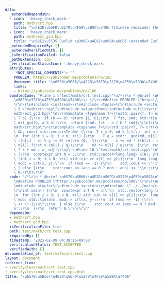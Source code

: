```yaml
---
data:
  _extendedDependsOn:
  - icon: ':heavy_check_mark:'
    path: math/crt.hpp
    title: "\u4E2D\u56FD\u5270\u4F59\u5B9A\u7406 (Chinese remainder theorem)"
  - icon: ':heavy_check_mark:'
    path: math/ext_gcd.hpp
    title: "\u62E1\u5F35 Euclid \u306E\u4E92\u9664\u6CD5 (extended Euclidean algorithm)"
  _extendedRequiredBy: []
  _extendedVerifiedWith: []
  _isVerificationFailed: false
  _pathExtension: cpp
  _verificationStatusIcon: ':heavy_check_mark:'
  attributes:
    '*NOT_SPECIAL_COMMENTS*': ''
    PROBLEM: https://yukicoder.me/problems/no/186
    document_title: "\u6570\u5B66/\u4E2D\u56FD\u5270\u4F59\u5B9A\u7406"
    links:
    - https://yukicoder.me/problems/no/186
  bundledCode: "#line 1 \"test/math/crt.test.cpp\"\n/*\r\n * @brief \u6570\u5B66/\u4E2D\
    \u56FD\u5270\u4F59\u5B9A\u7406\r\n */\r\n#define PROBLEM \"https://yukicoder.me/problems/no/186\"\
    \r\n\r\n#include <iostream>\r\n#include <tuple>\r\n#include <vector>\r\n#line\
    \ 2 \"math/crt.hpp\"\n#include <algorithm>\r\n#include <utility>\r\n#line 4 \"\
    math/ext_gcd.hpp\"\n\r\ntemplate <typename T>\r\nstd::pair<T, T> ext_gcd(T a,\
    \ T b) {\r\n  if (b == 0) return {1, 0};\r\n  T fst, snd; std::tie(fst, snd) =\
    \ ext_gcd(b, a % b);\r\n  return {snd, fst - a / b * snd};\r\n}\r\n#line 6 \"\
    math/crt.hpp\"\n\r\ntemplate <typename T>\r\nstd::pair<T, T> crt(const std::vector<T>\
    \ &b, const std::vector<T> &m) {\r\n  T x = 0, md = 1;\r\n  int n = b.size();\r\
    \n  for (int i = 0; i < n; ++i) {\r\n    T g = std::__gcd(md, m[i]);\r\n    if\
    \ ((b[i] - x) % g != 0) return {0, -1};\r\n    x += md * ((b[i] - x) / g * ext_gcd(md,\
    \ m[i]).first % (m[i] / g));\r\n    md *= m[i] / g;\r\n  }\r\n  return {x < 0\
    \ ? x + md : x, md};\r\n}\r\n#line 10 \"test/math/crt.test.cpp\"\n\r\nint main()\
    \ {\r\n  constexpr int N = 3;\r\n  std::vector<long long> x(N), y(N);\r\n  for\
    \ (int i = 0; i < N; ++i) std::cin >> x[i] >> y[i];\r\n  long long ans, mod; std::tie(ans,\
    \ mod) = crt(x, y);\r\n  if (mod == -1) {\r\n    std::cout << \"-1\\n\";\r\n \
    \ } else {\r\n    std::cout << (ans == 0 ? mod : ans) << '\\n';\r\n  }\r\n  return\
    \ 0;\r\n}\r\n"
  code: "/*\r\n * @brief \u6570\u5B66/\u4E2D\u56FD\u5270\u4F59\u5B9A\u7406\r\n */\r\
    \n#define PROBLEM \"https://yukicoder.me/problems/no/186\"\r\n\r\n#include <iostream>\r\
    \n#include <tuple>\r\n#include <vector>\r\n#include \"../../math/crt.hpp\"\r\n\
    \r\nint main() {\r\n  constexpr int N = 3;\r\n  std::vector<long long> x(N), y(N);\r\
    \n  for (int i = 0; i < N; ++i) std::cin >> x[i] >> y[i];\r\n  long long ans,\
    \ mod; std::tie(ans, mod) = crt(x, y);\r\n  if (mod == -1) {\r\n    std::cout\
    \ << \"-1\\n\";\r\n  } else {\r\n    std::cout << (ans == 0 ? mod : ans) << '\\\
    n';\r\n  }\r\n  return 0;\r\n}\r\n"
  dependsOn:
  - math/crt.hpp
  - math/ext_gcd.hpp
  isVerificationFile: true
  path: test/math/crt.test.cpp
  requiredBy: []
  timestamp: '2021-02-09 04:38:15+09:00'
  verificationStatus: TEST_ACCEPTED
  verifiedWith: []
documentation_of: test/math/crt.test.cpp
layout: document
redirect_from:
- /verify/test/math/crt.test.cpp
- /verify/test/math/crt.test.cpp.html
title: "\u6570\u5B66/\u4E2D\u56FD\u5270\u4F59\u5B9A\u7406"
---
```

